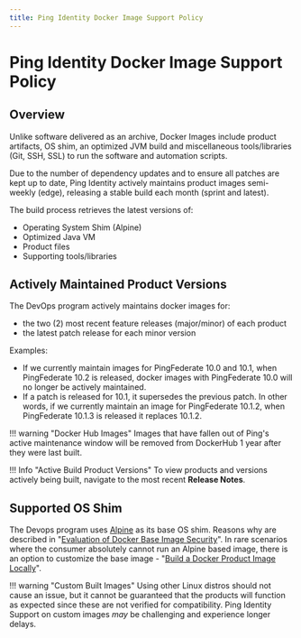```yaml
---
title: Ping Identity Docker Image Support Policy
---
```

# Ping Identity Docker Image Support Policy

## Overview

Unlike software delivered as an archive, Docker Images include product artifacts, OS shim, an optimized JVM build
and miscellaneous tools/libraries (Git, SSH, SSL) to run the software and automation scripts.

Due to the number of dependency updates and to ensure all patches are kept up to date, Ping Identity actively maintains product images semi-weekly (edge), releasing a stable build each month (sprint and latest).

The build process retrieves the latest versions of:

* Operating System Shim (Alpine)
* Optimized Java VM
* Product files
* Supporting tools/libraries

## Actively Maintained Product Versions

The DevOps program actively maintains docker images for:

* the two (2) most recent feature releases (major/minor) of each product
* the latest patch release for each minor version

Examples:

* If we currently maintain images for PingFederate 10.0 and 10.1, when PingFederate 10.2 is released, docker images with PingFederate 10.0 will no longer be actively maintained.
* If a patch is released for 10.1, it supersedes the previous patch. In other words, if we currently maintain an image for PingFederate 10.1.2, when PingFederate 10.1.3 is released it replaces 10.1.2.

!!! warning "Docker Hub Images"
    Images that have fallen out of Ping's active maintenance window will be removed from DockerHub 1 year after they were last built.

!!! Info "Active Build Product Versions"
    To view products and versions actively being built, navigate to the most recent **Release Notes**.

## Supported OS Shim

The Devops program uses [Alpine](https://hub.docker.com/_/alpine) as its base OS shim. Reasons why are described in "[Evaluation of Docker Base Image Security](./dockerImageSecurity.md)".
In rare scenarios where the consumer absolutely cannot run an Alpine based image, there is an option to customize the base image - "[Build a Docker Product Image Locally](./buildLocal.md)".

!!! warning "Custom Built Images"
    Using other Linux distros should not cause an issue, but it cannot be guaranteed that the products will function as expected since these are not verified for compatibility. Ping Identity Support on custom images _may_ be challenging and experience longer delays.
